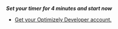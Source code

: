 **_Set your timer for 4 minutes and start now_**

- [Get your Optimizely Developer account.](https://www.optimizely.com/?modal=devsignup)
